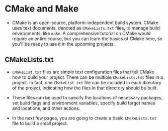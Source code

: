# CMake and Make

- CMake is an open-source, platform-independent build system. CMake uses text documents, denoted as `CMakeLists.txt` files, to manage build environments, like `make`. A comprehensive tutorial on CMake would require an entire course, but you can learn the basics of CMake here, so you'll be ready to use it in the upcoming projects.

## CMakeLists.txt

- `CMakeList.txt` files are simple text configuration files that tell CMake how to build your project. There can be multiple `CMakeLists.txt` files in a project. In fact, one `CMakeList.txt` file can be included in each directory of the project, indicating how the files in that directory should be built.

- These files can be used to specify the locations of necessary packages, set build flags and environment variables, specify build target names and locations, and other actions.

- In the next few pages, you are going to create a basic `CMakeLists.txt` file to build a small project.
